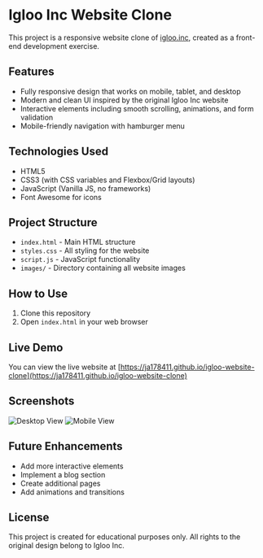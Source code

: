 # Igloo Inc Website Clone

This project is a responsive website clone of [igloo.inc](https://www.igloo.inc/), created as a front-end development exercise.

## Features

- Fully responsive design that works on mobile, tablet, and desktop
- Modern and clean UI inspired by the original Igloo Inc website
- Interactive elements including smooth scrolling, animations, and form validation
- Mobile-friendly navigation with hamburger menu

## Technologies Used

- HTML5
- CSS3 (with CSS variables and Flexbox/Grid layouts)
- JavaScript (Vanilla JS, no frameworks)
- Font Awesome for icons

## Project Structure

- `index.html` - Main HTML structure
- `styles.css` - All styling for the website
- `script.js` - JavaScript functionality
- `images/` - Directory containing all website images

## How to Use

1. Clone this repository
2. Open `index.html` in your web browser

## Live Demo

You can view the live website at [https://ja178411.github.io/igloo-website-clone](https://ja178411.github.io/igloo-website-clone)

## Screenshots

![Desktop View](screenshots/desktop.png)
![Mobile View](screenshots/mobile.png)

## Future Enhancements

- Add more interactive elements
- Implement a blog section
- Create additional pages
- Add animations and transitions

## License

This project is created for educational purposes only. All rights to the original design belong to Igloo Inc.